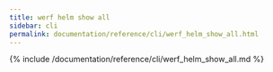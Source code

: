 ```yaml
---
title: werf helm show all
sidebar: cli
permalink: documentation/reference/cli/werf_helm_show_all.html
---
```


{% include /documentation/reference/cli/werf_helm_show_all.md %}
